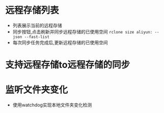 # 远程存储列表
- 列表展示当前的远程存储
- 同步按钮,点击刷新并同步远程存储的已使用空间 `rclone size aliyun: --json --fast-list`
- 每次同步任务完成后,更新远程存储的已使用空间

# 支持远程存储to远程存储的同步

# 监听文件夹变化
- 使用watchdog实现本地文件夹变化检测
